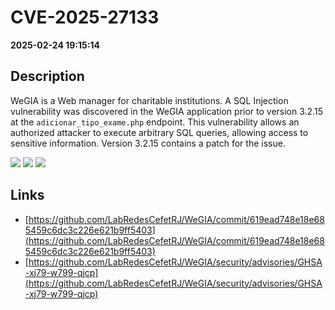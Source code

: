 # CVE-2025-27133

**2025-02-24 19:15:14**

## Description
WeGIA is a Web manager for charitable institutions. A SQL Injection vulnerability was discovered in the WeGIA application prior to version 3.2.15 at the `adicionar_tipo_exame.php` endpoint. This vulnerability allows an authorized attacker to execute arbitrary SQL queries, allowing access to sensitive information. Version 3.2.15 contains a patch for the issue.

![](https://img.shields.io/static/v1?label=Score&message=9.4&color=red)
![](https://img.shields.io/static/v1?label=Severity&message=CRITICAL&color=red)
![](https://img.shields.io/static/v1?label=CWE&message=SQL&color=green)

## Links
- [https://github.com/LabRedesCefetRJ/WeGIA/commit/619ead748e18e685459c6dc3c226e621b9ff5403](https://github.com/LabRedesCefetRJ/WeGIA/commit/619ead748e18e685459c6dc3c226e621b9ff5403)
- [https://github.com/LabRedesCefetRJ/WeGIA/security/advisories/GHSA-xj79-w799-qjcp](https://github.com/LabRedesCefetRJ/WeGIA/security/advisories/GHSA-xj79-w799-qjcp)
